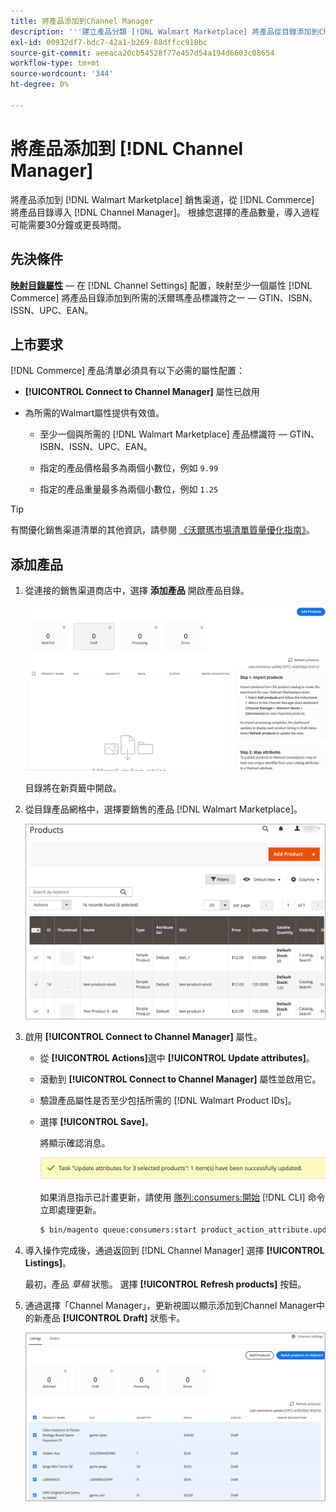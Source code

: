 ```yaml
---
title: 將產品添加到Channel Manager
description: '''建立產品分類 [!DNL Walmart Marketplace] 將產品從目錄添加到Channel Manager中配置的銷售渠道。 '
exl-id: 00932df7-bdc7-42a1-b269-88dffcc918bc
source-git-commit: aeeaca20cb54528f77e457d54a194d6603c08654
workflow-type: tm+mt
source-wordcount: '344'
ht-degree: 0%

---
```



# 將產品添加到 [!DNL Channel Manager]

將產品添加到 [!DNL Walmart Marketplace] 銷售渠道，從 [!DNL Commerce] 將產品目錄導入 [!DNL Channel Manager]。
根據您選擇的產品數量，導入過程可能需要30分鐘或更長時間。

## 先決條件

**[映射目錄屬性](map-catalog-attributes.md)** — 在 [!DNL Channel Settings] 配置，映射至少一個屬性 [!DNL Commerce] 將產品目錄添加到所需的沃爾瑪產品標識符之一 — GTIN、ISBN、ISSN、UPC、EAN。

## 上市要求

[!DNL Commerce] 產品清單必須具有以下必需的屬性配置：

- **[!UICONTROL Connect to Channel Manager]** 屬性已啟用

- 為所需的Walmart屬性提供有效值。

   - 至少一個與所需的 [!DNL Walmart Marketplace] 產品標識符 — GTIN、ISBN、ISSN、UPC、EAN。

   - 指定的產品價格最多為兩個小數位，例如 `9.99`

   - 指定的產品重量最多為兩個小數位，例如 `1.25`

>[!TIP]
>
>有關優化銷售渠道清單的其他資訊，請參閱 [《沃爾瑪市場清單質量優化指南》](https://marketplace.walmart.com/wp-content/uploads/2020/09/WMP_listing_quality_optimization_guide.pdf)。

## 添加產品

1. 從連接的銷售渠道商店中，選擇 **添加產品** 開啟產品目錄。

   ![將產品添加到銷售渠道商店](assets/add-initial-products-to-connected-channel.png)

   目錄將在新頁籤中開啟。

1. 從目錄產品網格中，選擇要銷售的產品 [!DNL Walmart Marketplace]。

   ![將產品發送到銷售渠道商店](assets/select-products-from-catalog.png)

1. 啟用 **[!UICONTROL Connect to Channel Manager]** 屬性。

   - 從 **[!UICONTROL Actions]**&#x200B;選中 **[!UICONTROL Update attributes]**。

   - 滾動到 **[!UICONTROL Connect to Channel Manager]** 屬性並啟用它。

   - 驗證產品屬性是否至少包括所需的 [!DNL Walmart Product IDs]。

   - 選擇 **[!UICONTROL Save]**。

      將顯示確認消息。

      ![產品從目錄導入到銷售渠道確認消息](assets/product-import-from-catalog-confirmation.png)

      如果消息指示已計畫更新，請使用 [隊列:consumers:開始](https://devdocs.magento.com/guides/v2.4/config-guide/cli/config-cli-subcommands-queue.html) [!DNL CLI] 命令立即處理更新。

      ```bash
      $ bin/magento queue:consumers:start product_action_attribute.update
      ```

1. 導入操作完成後，通過返回到 [!DNL Channel Manager] 選擇 **[!UICONTROL Listings]**。

   最初，產品 *草稿* 狀態。 選擇 **[!UICONTROL Refresh products]** 按鈕。

1. 通過選擇「Channel Manager」，更新視圖以顯示添加到Channel Manager中的新產品 **[!UICONTROL Draft]** 狀態卡。

   ![導入到連接銷售渠道的產品](assets/products-in-marketplace-sales-channel.png)


